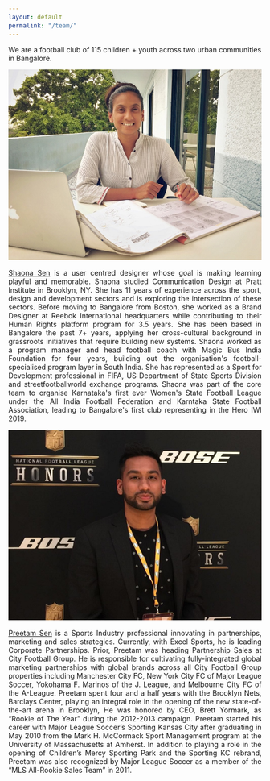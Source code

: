 ```yaml
---
layout: default
permalink: "/team/"
---
```


<div class="inner">
    <div class="about-headline">
        <p>We are a football club of 115 children + youth across two urban communities in Bangalore.</p>
    </div>
    <div class="row">
        <div class="6u 12u$(small) bio">
            <span class="image fit"><img src="/assets/images/shaona.jpg" alt=""></span>
            <p align="justify"><a href="https://www.linkedin.com/in/shaonasen/" target="_blank">Shaona Sen</a> is a user centred designer whose goal is making learning playful and memorable. Shaona studied Communication Design at Pratt Institute in Brooklyn, NY. She has 11 years of experience across the sport, design and development sectors and is exploring the intersection of these sectors. Before moving to Bangalore from Boston, she worked as a Brand Designer at Reebok International headquarters while contributing to their Human Rights platform program for 3.5 years. She has been based in Bangalore the past 7+ years, applying her cross-cultural background in grassroots initiatives that require building new systems. Shaona worked as a program manager and head football coach with Magic Bus India Foundation for four years, building out the organisation's football-specialised program layer in South India. She has represented as a Sport for Development professional in FIFA, US Department of State Sports Division and streetfootballworld exchange programs. Shaona was part of the core team to organise Karnataka's first ever Women's State Football League under the All India Football Federation and Karntaka State Football Association, leading to Bangalore's first club representing in the Hero IWl 2019. </p>
        </div>
        <div class="6u 12u$(small) bio">
            <span class="image fit"><img src="/assets/images/preetam.jpg" alt=""></span>
            <p align="justify"><a href="https://www.linkedin.com/in/preetamsen/" target="_blank">Preetam Sen</a> is a Sports Industry professional innovating in partnerships, marketing and sales strategies. Currently, with Excel Sports, he is leading Corporate Partnerships. Prior, Preetam was heading Partnership Sales at City Football Group. He is responsible for cultivating fully-integrated global marketing partnerships with global brands across all City Football Group properties including Manchester City FC, New York City FC of Major League  Soccer, Yokohama F. Marinos of the J. League, and Melbourne City FC of the A-League. Preetam spent four and a half years with the Brooklyn Nets, Barclays Center, playing an integral role in the opening of the new state-of- the-art arena in Brooklyn, He was honored by CEO, Brett Yormark, as “Rookie of The Year” during the 2012-2013 campaign. Preetam started his career with Major League Soccer’s Sporting Kansas City after graduating in May 2010 from the Mark H. McCormack Sport Management program at the University of Massachusetts at Amherst. In addition to playing a role in the opening of Children’s Mercy Sporting Park and the Sporting KC rebrand, Preetam was also recognized by Major League Soccer as a member of the “MLS All-Rookie Sales Team” in 2011.</p>
        </div>
    </div>
</div>
